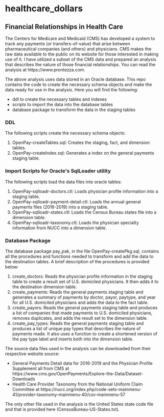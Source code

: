 # healthcare_dollars

<h2> Financial Relationships in Health Care </h2>

<p> The Centers for Medicare and Medicaid (CMS) has developed a system to
track any payments (or transfers-of-value) that arise between pharmaceutical 
companies (and others) and physicians. CMS makes the raw data available to the 
public on its website for those interested in making use of it.  I have utilized a 
subset of the CMS data and prepared an analysis that describes the nature of 
those financial relationships.  You can read the analysis at 
<link> https://www.prontezza.com<link>.</p>

<p>The above analysis uses data stored in an Oracle database.  This repo contains the 
code to create the necessary schema objects and make the data ready for use in the
analysis.  Here you will find the following:</p>

<ul>
<li> ddl to create the necessary tables and indexes</li>
<li> scripts to import the data into the database tables</li>
<li> database package to transform the data in the staging tables</li> 
</ul>

<h3> DDL </h3>

<p> The following scripts create the necessary schema objects:</p>

<ol>
<li>OpenPay-createTables.sql: Creates the staging, fact, and
    dimension tables.</li>
<li>OpenPay-createIndex.sql: Generates a index on the general payments 
    staging table.</li>
</ol>

<h3>Import Scripts for Oracle's SqlLoader utility</h3>

<p> The following scripts load the data files into oracle tables: </p>

<ol>
<li>OpenPay-sqlloadr-doctors.ctl: Loads physician profile information
    into a staging table.</li>
<li>OpenPay-sqlloadr-payment-detail.ctl: Loads the annual general payments 
    files (2016-2019) into a staging table.</li>
<li>OpenPay-sqlloadr-states.ctl: Loads the Census Bureau states file into
    a dimension table.</li>
<li>OpenPay-sqlloadr-taxonomy.ctl: Loads the physician specialty information
    from NUCC into a dimension table.
</ol>

<h3> Database Package</h3>

<p>The database package pay_pak, in the file OpenPay-createPkg.sql, contains all
   the procedures and functions needed to transform and add the data to the
   destination tables.  A brief description of the procedures is provided below:</p>

<ol>
<li>create_doctors: Reads the physician profile information in the staging table
    to create a result set of U.S. domiciled physicians.  It then adds it to the 
    destination dimension table.</li>
<li>create_payments: Reads the general payments staging table and generates a
    summary of payments by doctor, payor, paytype, and year for all U.S. domiciled
    physicians and adds the data to the fact table.</li>
<li>create_payors: Reads the general payments staging table and produces a list
    of companies that made payments to U.S. domiciled physicians, removes duplicates,
    and adds the result set to the dimension table.</li>
<li>create_pay_types: Reads the general payments staging table and produces a list
    of unique pay types that describes the nature of payments made.  It also uses a 
    function to create a shortened version of the pay type label and inserts both into the
    dimension table.</li>
</ol>

<p>The source data files used in the analysis can be downloaded from their respective website source:</p>

<ul>
<li>General Payments Detail data for 2016-2019 and the Physician Profile
Supplement all from CMS at <link>https://www.cms.gov/OpenPayments/Explore-the-Data/Dataset-Downloads</link></li>
<li>Health Care Provider Taxonomy from the National Uniform Claim
Committee at <link> https://nucc.org/index.php/code-sets-mainmenu-41/provider-taxonomy-mainmenu-40/csv-mainmenu-57</link>
</li>
</ul>

<p>The only other file used in the analysis is the United States state code file and 
that is provided here (CensusBureau-US-States.txt).</p>
